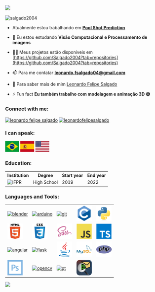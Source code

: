 <img src="https://user-images.githubusercontent.com/53799801/225921523-50b04fb1-de56-4d6e-9c84-9b04b558e3ee.png">


<p align="left"> <img src="https://komarev.com/ghpvc/?username=salgado2004&label=Profile%20views&color=6969ff&style=for-the-badge" alt="salgado2004" /> </p>

- Atualmente estou trabalhando em **[Pool Shot Prediction](https://github.com/Salgado2004/Pool_Shot_Predictor_Contest)**

- 🌱 Eu estou estudando **Visão Computacional e Processamento de imagens**

- 👨‍💻 Meus projetos estão disponíveis em [https://github.com/Salgado2004?tab=repositories](https://github.com/Salgado2004?tab=repositories)

- 📫 Para me contatar **leonardo.fsalgado04@gmail.com**

- 📄 Para saber mais de mim [Leonardo Felipe Salgado](https://www.linkedin.com/in/leonardo-felipe-salgado-394312234?lipi=urn%3Ali%3Apage%3Ad_flagship3_profile_view_base_contact_details%3B%2FCJ414PWQEupkRlQvWYlWA%3D%3D)

- ⚡ Fun fact **Eu também trabalho com modelagem e animação 3D 😅**

<h3 align="left">Connect with me:</h3>
<p align="left">
<a href="https://linkedin.com/in/leonardo-felipe-salgado-394312234" target="blank"><img align="center" src="https://raw.githubusercontent.com/rahuldkjain/github-profile-readme-generator/master/src/images/icons/Social/linked-in-alt.svg" alt="leonardo felipe salgado" height="35" width="45" /></a>
<a href="https://instagram.com/leonardofelipesalgado" target="blank"><img align="center" src="https://raw.githubusercontent.com/rahuldkjain/github-profile-readme-generator/master/src/images/icons/Social/instagram.svg" alt="leonardofelipesalgado" height="35" width="45" /></a>
</p>
<h3 align="left"> I can speak:</h3>
<p align="left">
<img src="languages/pt-br.png" alt="português" title="Português" height="35" width="45" />
<img src="languages/es.png" alt="español" title="Español" height="35" width="45" />
<img src="languages/en-us.jpg" alt="english" title="English" height="35" width="45" />
</p>

<h3 align="left">Education:</h3>
<table>
  <tr>
    <th>Institution</th>
    <th>Degree</th>
    <th>Start year</th>
    <th>End year</th>
  </tr>
  <tr>
    <td><img src="https://user-images.githubusercontent.com/53799801/216337107-e7905893-8d4e-4f96-8ac4-b184d6bc6525.png" alt="IFPR" title="IFPR" height="55"/><br></td>
    <td>High School</td>
    <td>2019</td>
    <td>2022</td>
  </tr>
  
</table>

<h3 align="left">Languages and Tools:</h3>
<table>
  <tr>
    <td><a href="https://www.blender.org/" target="_blank" rel="noreferrer"> <img src="https://download.blender.org/branding/community/blender_community_badge_white.svg" alt="blender" width="50" height="50"/> </a></td>
    <td><a href="https://www.arduino.cc/" target="_blank" rel="noreferrer"> <img src="https://cdn.worldvectorlogo.com/logos/arduino-1.svg" alt="arduino" width="50" height="50"/> </a></td>
    <td><a href="https://git-scm.com/" target="_blank" rel="noreferrer"> <img src="https://www.vectorlogo.zone/logos/git-scm/git-scm-icon.svg" alt="git" width="50" height="50"/> </a></td>
    <td><a href="https://www.cprogramming.com/" target="_blank" rel="noreferrer"> <img src="https://raw.githubusercontent.com/devicons/devicon/master/icons/c/c-original.svg" alt="c" width="50" height="50"/> </a></td>
    <td><a href="https://www.python.org" target="_blank" rel="noreferrer"> <img src="https://raw.githubusercontent.com/devicons/devicon/master/icons/python/python-original.svg" alt="python" width="50" height="50"/> </a></td>
  </tr>
  <tr>
    <td><a href="https://www.w3.org/html/" target="_blank" rel="noreferrer"> <img src="https://raw.githubusercontent.com/devicons/devicon/master/icons/html5/html5-original-wordmark.svg" alt="html5" width="50" height="50"/> </a></td>
    <td><a href="https://www.w3schools.com/css/" target="_blank" rel="noreferrer"> <img src="https://raw.githubusercontent.com/devicons/devicon/master/icons/css3/css3-original-wordmark.svg" alt="css3" width="50" height="50"/> </a></td>
    <td><a href="https://https://www.w3schools.com/sass/default.php" target="_blank" rel="noreferrer"> <img src="languages/sass.png" alt="sass css" width="50" height="50"/> </a> </td>
    <td><a href="https://developer.mozilla.org/en-US/docs/Web/JavaScript" target="_blank" rel="noreferrer"> <img src="https://raw.githubusercontent.com/devicons/devicon/master/icons/javascript/javascript-original.svg" alt="javascript" width="50" height="50"/> </a></td>
    <td><a href="https://www.typescriptlang.org/" target="_blank" rel="noreferrer"> <img src="https://raw.githubusercontent.com/devicons/devicon/master/icons/typescript/typescript-original.svg" alt="typescript" width="50" height="50"/> </a></td>
  </tr>
  <tr>
    <td><a href="https://angular.io" target="_blank" rel="noreferrer"> <img src="https://angular.io/assets/images/logos/angular/angular.svg" alt="angular" width="60" height="60"/> </a></td>
    <td><a href="https://flask.palletsprojects.com/" target="_blank" rel="noreferrer"> <img src="https://www.vectorlogo.zone/logos/pocoo_flask/pocoo_flask-icon.svg" alt="flask" width="50" height="50"/> </a></td>
    <td><a href="https://www.java.com" target="_blank" rel="noreferrer"> <img src="https://raw.githubusercontent.com/devicons/devicon/master/icons/java/java-original.svg" alt="java" width="50" height="50"/> </a></td>
    <td><a href="https://www.mysql.com/" target="_blank" rel="noreferrer"> <img src="https://raw.githubusercontent.com/devicons/devicon/master/icons/mysql/mysql-original-wordmark.svg" alt="mysql" width="50" height="50"/> </a> </td>
    <td><a href="https://www.php.net" target="_blank" rel="noreferrer"> <img src="https://raw.githubusercontent.com/devicons/devicon/master/icons/php/php-original.svg" alt="php" width="50" height="50"/> </a></td>
  </tr>
  <tr>
    <td><a href="https://www.photoshop.com/en" target="_blank" rel="noreferrer"> <img src="https://raw.githubusercontent.com/devicons/devicon/master/icons/photoshop/photoshop-line.svg" alt="photoshop" width="50" height="50"/> </a></td>
    <td><a href="https://opencv.org/" target="_blank" rel="noreferrer"> <img src="https://www.vectorlogo.zone/logos/opencv/opencv-icon.svg" alt="opencv" width="50" height="50"/> </a></td>
    <td><a href="https://www.qt.io/" target="_blank" rel="noreferrer"> <img src="https://upload.wikimedia.org/wikipedia/commons/0/0b/Qt_logo_2016.svg" alt="qt" width="50" height="50"/> </a></td>
    <td><a href="https://www.netacad.com/pt-br/courses/packet-tracer" target="_blank" rel="noreferrer"> <img src="languages/Cisco-Packet-Tracer.png" alt="Cisco Packet Tracer" width="50" height="50"/> </a></td>
    <td></td>
  </tr>
</table>
<p align="left">
<img width="65%" src="https://github-readme-stats.vercel.app/api?username=Salgado2004&show_icons=true&theme=dark&include_all_commits=true&count_private=true&hide=issues&custom_title=Statistics"/>
</p>
